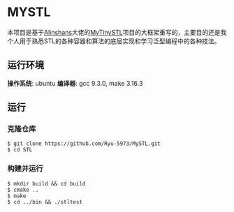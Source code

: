 # MYSTL

本项目是基于[Alinshans](https://github.com/Alinshans)大佬的[MyTinySTL](https://github.com/Alinshans/MyTinySTL)项目的大框架重写的，主要目的还是我个人用于熟悉STL的各种容器和算法的底层实现和学习泛型编程中的各种技法。

## 运行环境
**操作系统**: ubuntu
**编译器**: gcc 9.3.0, make 3.16.3

## 运行
### 克隆仓库
```shell
$ git clone https://github.com/Ryu-5973/MySTL.git
$ cd STL
```
### 构建并运行
```shell
$ mkdir build && cd build
$ cmake ..
$ make
$ cd ../bin && ./stltest
```



